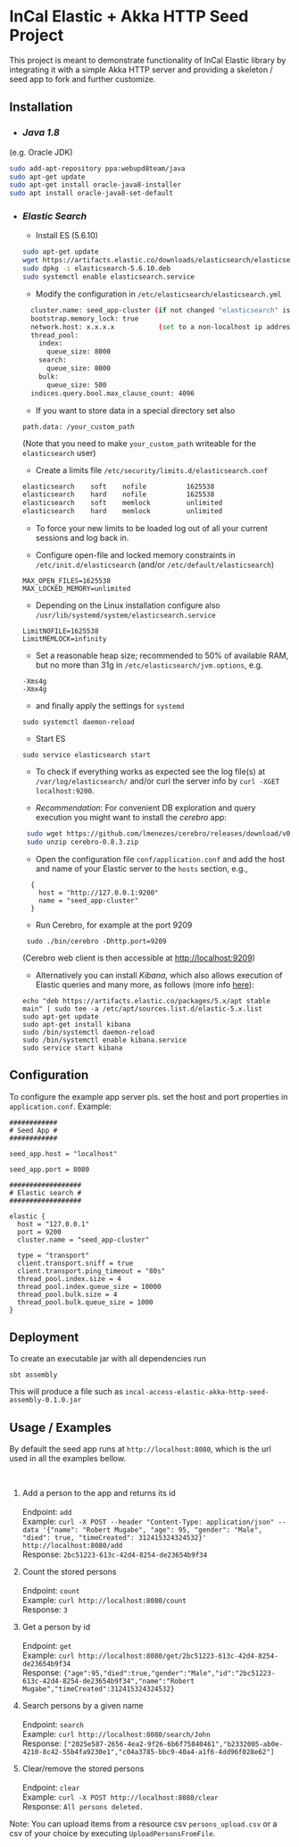 # InCal Elastic + Akka HTTP Seed Project

This project is meant to demonstrate functionality of InCal Elastic library by integrating it with a simple Akka HTTP server and providing a skeleton / seed app to fork and further customize.

## Installation

*  ### _Java 1.8_
(e.g. Oracle JDK)

```bash
sudo add-apt-repository ppa:webupd8team/java
sudo apt-get update
sudo apt-get install oracle-java8-installer
sudo apt install oracle-java8-set-default
```

* ### _Elastic Search_
  
  * Install ES (5.6.10)
  
  ```sh
  sudo apt-get update
  wget https://artifacts.elastic.co/downloads/elasticsearch/elasticsearch-5.6.10.deb
  sudo dpkg -i elasticsearch-5.6.10.deb
  sudo systemctl enable elasticsearch.service
  ```
  
  * Modify the configuration in `/etc/elasticsearch/elasticsearch.yml`
  
  ```sh
    cluster.name: seed_app-cluster (if not changed "elasticsearch" is used by default)
    bootstrap.memory_lock: true
    network.host: x.x.x.x           (set to a non-localhost ip address if the db should be accessible within a network)
    thread_pool:
      index:
        queue_size: 8000
      search:
        queue_size: 8000 
      bulk:
        queue_size: 500
    indices.query.bool.max_clause_count: 4096
  ```
  
  * If you want to store data in a special directory set also
   
  ```
  path.data: /your_custom_path
  ```
  (Note that you need to make `your_custom_path` writeable for the `elasticsearch` user)
  
  * Create a limits file `/etc/security/limits.d/elasticsearch.conf`
  
  ```sh
  elasticsearch    soft    nofile          1625538
  elasticsearch    hard    nofile          1625538
  elasticsearch    soft    memlock         unlimited
  elasticsearch    hard    memlock         unlimited
  ```
 
  * To force your new limits to be loaded log out of all your current sessions and log back in.
  
  * Configure open-file and locked memory constraints in `/etc/init.d/elasticsearch` (and/or `/etc/default/elasticsearch`)
  ```
  MAX_OPEN_FILES=1625538
  MAX_LOCKED_MEMORY=unlimited
  ```

  * Depending on the Linux installation configure also `/usr/lib/systemd/system/elasticsearch.service`
  ```
  LimitNOFILE=1625538
  LimitMEMLOCK=infinity
  ```

  * Set a reasonable heap size; recommended to 50% of available RAM, but no more than 31g in `/etc/elasticsearch/jvm.options`, e.g.
  ```
  -Xms4g
  -Xmx4g
  ```
  *  and finally apply the settings for `systemd`
  ```
  sudo systemctl daemon-reload
  ```
  
  * Start ES
  ```
  sudo service elasticsearch start
  ```
  
  * To check if everything works as expected see the log file(s) at `/var/log/elasticsearch/` and/or curl the server info by `curl -XGET localhost:9200`.

  * *Recommendation*: For convenient DB exploration and query execution you might want to install the *cerebro* app:

  ```sh
   sudo wget https://github.com/lmenezes/cerebro/releases/download/v0.8.3/cerebro-0.8.3.zip
   sudo unzip cerebro-0.8.3.zip
  ```
  * Open the configuration file `conf/application.conf` and add the host and name of your Elastic server to the `hosts` section, e.g.,
  ```
    {
      host = "http://127.0.0.1:9200"
      name = "seed_app-cluster"
    }
  ```
  * Run Cerebro, for example at the port 9209
  ```
   sudo ./bin/cerebro -Dhttp.port=9209
  ```
  (Cerebro web client is then accessible at [http://localhost:9209](http://localhost:9209)) 

  * Alternatively you can install *Kibana*, which also allows execution of Elastic queries and many more, as follows (more info [here](https://www.elastic.co/guide/en/kibana/5.6/deb.html)):
  ```
  echo "deb https://artifacts.elastic.co/packages/5.x/apt stable main" | sudo tee -a /etc/apt/sources.list.d/elastic-5.x.list
  sudo apt-get update
  sudo apt-get install kibana
  sudo /bin/systemctl daemon-reload
  sudo /bin/systemctl enable kibana.service
  sudo service start kibana
  ```
  
## Configuration
  
To configure the example app server pls. set the host and port properties in `application.conf`. Example:

```
############
# Seed App #
############

seed_app.host = "localhost"

seed_app.port = 8080

##################
# Elastic search #
##################

elastic {
  host = "127.0.0.1"
  port = 9200
  cluster.name = "seed_app-cluster"

  type = "transport"
  client.transport.sniff = true
  client.transport.ping_timeout = "80s"
  thread_pool.index.size = 4
  thread_pool.index.queue_size = 10000
  thread_pool.bulk.size = 4
  thread_pool.bulk.queue_size = 1000
}
```

## Deployment

To create an executable jar with all dependencies run

```
sbt assembly
```

This will produce a file such as `incal-access-elastic-akka-http-seed-assembly-0.1.0.jar`

## Usage / Examples

By default the seed app runs at `http://localhost:8080`, which is the url used in all the examples bellow. 

&nbsp;

1. Add a person to the app and returns its id\
\
Endpoint: `add`\
Example: `curl -X POST --header "Content-Type: application/json" --data '{"name": "Robert Mugabe", "age": 95, "gender": "Male", "died": true, "timeCreated": 312415324324532}' http://localhost:8080/add`\
Response: `2bc51223-613c-42d4-8254-de23654b9f34`

2. Count the stored persons\
\
Endpoint: `count`\
Example: `curl http://localhost:8080/count`\
Response: `3`

3. Get a person by id\
\
Endpoint: `get`\
Example: `curl http://localhost:8080/get/2bc51223-613c-42d4-8254-de23654b9f34`\
Response: `{"age":95,"died":true,"gender":"Male","id":"2bc51223-613c-42d4-8254-de23654b9f34","name":"Robert Mugabe","timeCreated":312415324324532}`

4. Search persons by a given name\
\
Endpoint: `search`\
Example: `curl http://localhost:8080/search/John`\
Response: `["2025e587-2656-4ea2-9f26-6b6f75840461","b2332005-ab0e-4210-8c42-55b4fa9230e1","c04a3785-bbc9-40a4-a1f6-4dd96f028e62"]`

6. Clear/remove the stored persons\
\
Endpoint: `clear`\
Example: `curl -X POST http://localhost:8080/clear`\
Response: `All persons deleted.`

Note: You can upload items from a resource csv `persons_upload.csv` or a csv of your choice by executing `UploadPersonsFromFile`. 
